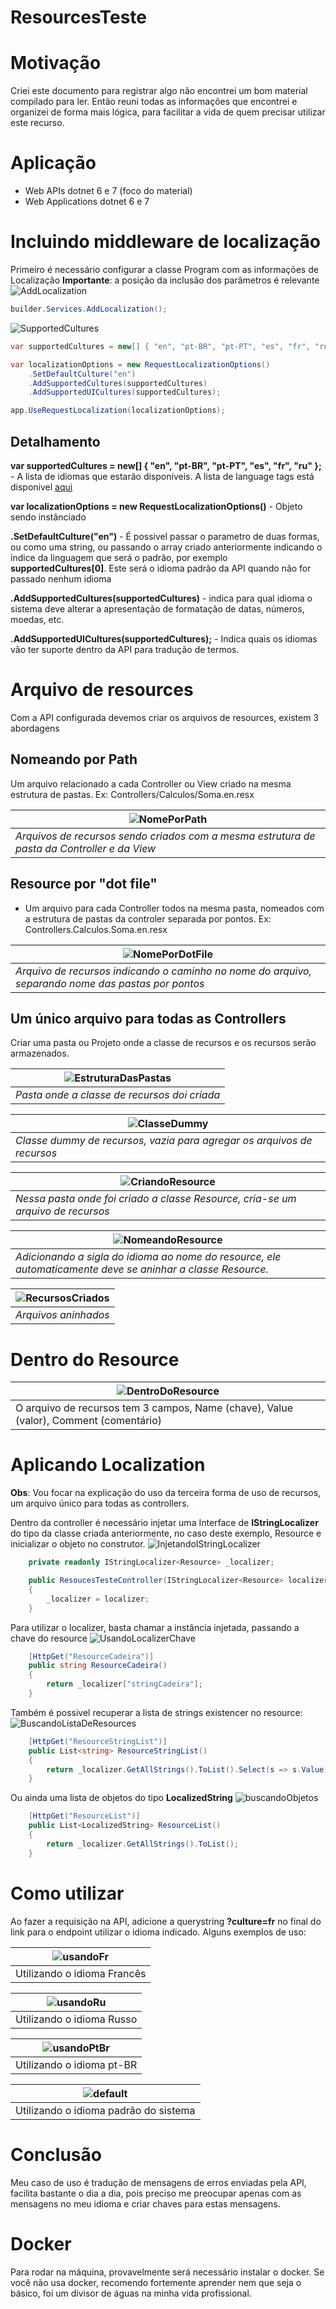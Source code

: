# ResourcesTeste

# Motivação
Criei este documento para registrar algo não encontrei um bom material compilado para ler. Então reuni todas as informações que encontrei e organizei de forma mais lógica, para facilitar a vida de quem precisar utilizar este recurso.

# Aplicação 
- Web APIs dotnet 6 e 7 (foco do material)
- Web Applications dotnet 6 e 7

# Incluindo middleware de localização
Primeiro é necessário configurar a classe Program com as informações de Localização
**Importante**: a posição da inclusão dos parâmetros é relevante
 ![AddLocalization](https://dicasdopinguim.com.br/wp-content/uploads/2023/02/f3ed5899c8534c8395ad9642db7ea61d.png)
```cs
builder.Services.AddLocalization();
``` 

![SupportedCultures](https://dicasdopinguim.com.br/wp-content/uploads/2023/02/65042f97cb954f2689639435cb6fc741.png)

```cs
var supportedCultures = new[] { "en", "pt-BR", "pt-PT", "es", "fr", "ru" };

var localizationOptions = new RequestLocalizationOptions()
    .SetDefaultCulture("en")
    .AddSupportedCultures(supportedCultures)
    .AddSupportedUICultures(supportedCultures);

app.UseRequestLocalization(localizationOptions);
```
## Detalhamento
**var supportedCultures = new[] { "en", "pt-BR", "pt-PT", "es", "fr", "ru" };** -  A lista de idiomas que estarão disponíveis. A lista de language tags está disponivel [aqui](https://learn.microsoft.com/en-us/openspecs/windows_protocols/ms-lcid/a9eac961-e77d-41a6-90a5-ce1a8b0cdb9c)

**var localizationOptions = new RequestLocalizationOptions()** - Objeto sendo instânciado

**.SetDefaultCulture("en")** -  É possivel passar o parametro de duas formas, ou como uma string, ou passando o array criado anteriormente  indicando o índice da linguagem que será o padrão, por exemplo **supportedCultures\[0]**. Este será o idioma padrão da API quando não for passado nenhum idioma

**.AddSupportedCultures(supportedCultures)** - indica para qual idioma o sistema deve alterar a apresentação de formatação de datas, números, moedas, etc.

**.AddSupportedUICultures(supportedCultures);** - Indica quais os idiomas vão ter suporte dentro da API para tradução de termos.


# Arquivo de resources
Com a API configurada devemos criar os arquivos de resources, existem 3 abordagens
## Nomeando por Path
Um arquivo relacionado a cada Controller ou View criado na mesma estrutura de pastas. Ex: Controllers/Calculos/Soma.en.resx

| ![NomePorPath](https://dicasdopinguim.com.br/wp-content/uploads/2023/02/775167131a3743d7b8ff2ec017d2fc1a.png) |
| --- |
| *Arquivos de recursos sendo criados com a mesma estrutura de pasta da Controller e da View* |

## Resource por "dot file"
- Um arquivo para cada Controller todos na mesma pasta, nomeados com a estrutura de pastas da controler separada por pontos. Ex: Controllers.Calculos.Soma.en.resx

| ![NomePorDotFile](https://dicasdopinguim.com.br/wp-content/uploads/2023/02/c6a112305f0b42b48bf0c829b1a6deef.png) |
| --- |
| *Arquivo de recursos indicando o caminho no nome do arquivo, separando nome das pastas por pontos* |

## Um único arquivo para todas as Controllers
Criar uma pasta ou Projeto onde a classe de recursos e os recursos serão armazenados.

| ![EstruturaDasPastas](https://dicasdopinguim.com.br/wp-content/uploads/2023/02/f6a141cc81074aa0a285c7dfd84fbfac.png) |
| --- |
| *Pasta onde a classe de recursos doi criada* |

| ![ClasseDummy](https://dicasdopinguim.com.br/wp-content/uploads/2023/02/016107bb15e34cc7ae98dc5e702f68cd.png) |
| --- | 
| *Classe dummy de recursos, vazia para agregar os arquivos de recursos* |


| ![CriandoResource](https://dicasdopinguim.com.br/wp-content/uploads/2023/02/0f2982da27b3474e9cabc81c68ad0f65.png) |
| --- |
| *Nessa pasta onde foi criado a classe Resource, cria-se um arquivo de recursos* |

| ![NomeandoResource](https://dicasdopinguim.com.br/wp-content/uploads/2023/02/2d159b67d8654641b7ec14bee12a8efa.png) |
|---|
| *Adicionando a sigla do idioma ao nome do resource, ele automaticamente deve se aninhar a classe Resource.* |

|![RecursosCriados](https://dicasdopinguim.com.br/wp-content/uploads/2023/02/baccddf1f5354c678ec7a1f8d55fd614.png)|
| --- |
|*Arquivos aninhados*|

# Dentro do Resource
| ![DentroDoResource](https://dicasdopinguim.com.br/wp-content/uploads/2023/02/51ffa95b31b548bb95e91958798702a3.png)|
| --- |
| O arquivo de recursos tem 3 campos, Name (chave), Value (valor), Comment (comentário) |
# Aplicando Localization
**Obs**: Vou focar na explicação do uso da terceira forma de uso de recursos, um arquivo único para todas as controllers.

Dentro da controller é necessário injetar uma Interface de **IStringLocalizer** do tipo da classe criada anteriormente, no caso deste exemplo, Resource e inicializar o objeto no construtor.
![InjetandoIStringLocalizer](https://dicasdopinguim.com.br/wp-content/uploads/2023/02/2c7c2d0bc7764114bc21034e9583c592.png)
```cs
	private readonly IStringLocalizer<Resource> _localizer;

	public ResoucesTesteController(IStringLocalizer<Resource> localizer)
	{
		_localizer = localizer;
	}
```

Para utilizar o localizer, basta chamar a instância injetada, passando a chave do resource
![UsandoLocalizerChave](https://dicasdopinguim.com.br/wp-content/uploads/2023/02/4ef818e64d9b4e1c9c6ee17ecea10b9e.png)
``` csharp
	[HttpGet("ResourceCadeira")]
	public string ResourceCadeira()
	{
		return _localizer["stringCadeira"];
	}
```

Também é possivel recuperar a lista de strings existencer no resource:
![BuscandoListaDeResources](https://dicasdopinguim.com.br/wp-content/uploads/2023/02/a4bfc3df7c8f46ca9b30951d87ec6a15.png)
```cs
	[HttpGet("ResourceStringList")]
	public List<string> ResourceStringList()
	{
		return _localizer.GetAllStrings().ToList().Select(s => s.Value).ToList();
	}
```

Ou ainda uma lista de objetos do tipo **LocalizedString**
![buscandoObjetos](https://dicasdopinguim.com.br/wp-content/uploads/2023/02/e3ca9a9a06bb48839265358779816d07.png)
```cs
	[HttpGet("ResourceList")]
	public List<LocalizedString> ResourceList()
	{
		return _localizer.GetAllStrings().ToList();
	}
```

# Como utilizar
Ao fazer a requisição na API, adicione a querystring **?culture=fr** no final do link para o endpoint utilizar o idioma indicado. Alguns exemplos de uso:

| ![usandoFr](https://dicasdopinguim.com.br/wp-content/uploads/2023/02/849cef5ec3e54371bf55f87df6caab63.png) |
| --- |
| Utilizando o idioma Francês |

| ![usandoRu](https://dicasdopinguim.com.br/wp-content/uploads/2023/02/7baa4d90c53641f2bacd6e67e96bf528.png) |
| --- |
| Utilizando o idioma Russo |

| ![usandoPtBr](https://dicasdopinguim.com.br/wp-content/uploads/2023/02/9897b7d7e2f4457a8bef04be3c4167c8.png) |
| --- |
| Utilizando o idioma pt-BR |

| ![default](https://dicasdopinguim.com.br/wp-content/uploads/2023/02/5e208e84dd85460bbff4c5d576650f2e.png) |
| --- |
| Utilizando o idioma padrão do sistema |

# Conclusão
Meu caso de uso é tradução de mensagens de erros enviadas pela API, facilita bastante o dia a dia, pois preciso me preocupar apenas com as mensagens no meu idioma e criar chaves para estas mensagens.

# Docker
Para rodar na máquina, provavelmente será necessário instalar o docker. Se você não usa docker, recomendo fortemente aprender nem que seja o básico, foi um divisor de águas na minha vida profissional.
